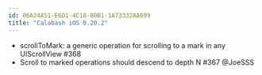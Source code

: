 ```yaml
---
id: 06A24A51-E6D1-4C18-80B1-1A73332AA699
title: "Calabash iOS 0.20.2"
---
```


- scrollToMark: a generic operation for scrolling to a mark in any UIScrollView #368
- Scroll to marked operations should descend to depth N #367 @JoeSSS

